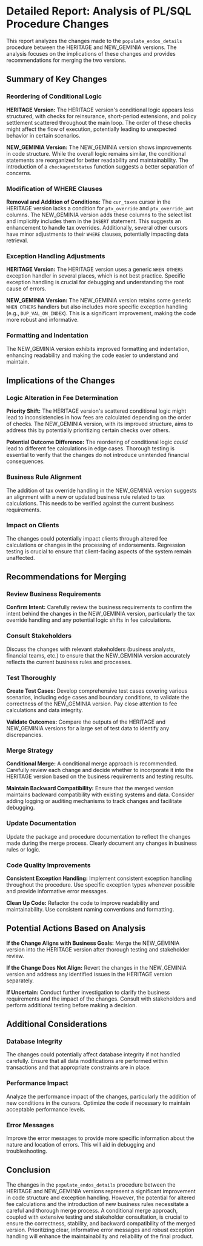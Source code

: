 # Detailed Report: Analysis of PL/SQL Procedure Changes

This report analyzes the changes made to the `populate_endos_details` procedure between the HERITAGE and NEW_GEMINIA versions.  The analysis focuses on the implications of these changes and provides recommendations for merging the two versions.


## Summary of Key Changes

### Reordering of Conditional Logic

**HERITAGE Version:** The HERITAGE version's conditional logic appears less structured, with checks for reinsurance, short-period extensions, and policy settlement scattered throughout the main loop.  The order of these checks might affect the flow of execution, potentially leading to unexpected behavior in certain scenarios.

**NEW_GEMINIA Version:** The NEW_GEMINIA version shows improvements in code structure.  While the overall logic remains similar, the conditional statements are reorganized for better readability and maintainability.  The introduction of a `checkagentstatus` function suggests a better separation of concerns.

### Modification of WHERE Clauses

**Removal and Addition of Conditions:** The `cur_taxes` cursor in the HERITAGE version lacks a condition for `ptx_override` and `ptx_override_amt` columns. The NEW_GEMINIA version adds these columns to the select list and implicitly includes them in the `INSERT` statement. This suggests an enhancement to handle tax overrides.  Additionally, several other cursors have minor adjustments to their `WHERE` clauses, potentially impacting data retrieval.

### Exception Handling Adjustments

**HERITAGE Version:** The HERITAGE version uses a generic `WHEN OTHERS` exception handler in several places, which is not best practice.  Specific exception handling is crucial for debugging and understanding the root cause of errors.

**NEW_GEMINIA Version:** The NEW_GEMINIA version retains some generic `WHEN OTHERS` handlers but also includes more specific exception handling (e.g., `DUP_VAL_ON_INDEX`). This is a significant improvement, making the code more robust and informative.

### Formatting and Indentation

The NEW_GEMINIA version exhibits improved formatting and indentation, enhancing readability and making the code easier to understand and maintain.


## Implications of the Changes

### Logic Alteration in Fee Determination

**Priority Shift:** The HERITAGE version's scattered conditional logic might lead to inconsistencies in how fees are calculated depending on the order of checks.  The NEW_GEMINIA version, with its improved structure, aims to address this by potentially prioritizing certain checks over others.

**Potential Outcome Difference:**  The reordering of conditional logic *could* lead to different fee calculations in edge cases.  Thorough testing is essential to verify that the changes do not introduce unintended financial consequences.

### Business Rule Alignment

The addition of tax override handling in the NEW_GEMINIA version suggests an alignment with a new or updated business rule related to tax calculations. This needs to be verified against the current business requirements.

### Impact on Clients

The changes could potentially impact clients through altered fee calculations or changes in the processing of endorsements.  Regression testing is crucial to ensure that client-facing aspects of the system remain unaffected.


## Recommendations for Merging

### Review Business Requirements

**Confirm Intent:** Carefully review the business requirements to confirm the intent behind the changes in the NEW_GEMINIA version, particularly the tax override handling and any potential logic shifts in fee calculations.

### Consult Stakeholders

Discuss the changes with relevant stakeholders (business analysts, financial teams, etc.) to ensure that the NEW_GEMINIA version accurately reflects the current business rules and processes.

### Test Thoroughly

**Create Test Cases:** Develop comprehensive test cases covering various scenarios, including edge cases and boundary conditions, to validate the correctness of the NEW_GEMINIA version.  Pay close attention to fee calculations and data integrity.

**Validate Outcomes:**  Compare the outputs of the HERITAGE and NEW_GEMINIA versions for a large set of test data to identify any discrepancies.

### Merge Strategy

**Conditional Merge:**  A conditional merge approach is recommended.  Carefully review each change and decide whether to incorporate it into the HERITAGE version based on the business requirements and testing results.

**Maintain Backward Compatibility:**  Ensure that the merged version maintains backward compatibility with existing systems and data.  Consider adding logging or auditing mechanisms to track changes and facilitate debugging.

### Update Documentation

Update the package and procedure documentation to reflect the changes made during the merge process.  Clearly document any changes in business rules or logic.

### Code Quality Improvements

**Consistent Exception Handling:** Implement consistent exception handling throughout the procedure.  Use specific exception types whenever possible and provide informative error messages.

**Clean Up Code:**  Refactor the code to improve readability and maintainability.  Use consistent naming conventions and formatting.


## Potential Actions Based on Analysis

**If the Change Aligns with Business Goals:** Merge the NEW_GEMINIA version into the HERITAGE version after thorough testing and stakeholder review.

**If the Change Does Not Align:** Revert the changes in the NEW_GEMINIA version and address any identified issues in the HERITAGE version separately.

**If Uncertain:** Conduct further investigation to clarify the business requirements and the impact of the changes.  Consult with stakeholders and perform additional testing before making a decision.


## Additional Considerations

### Database Integrity

The changes could potentially affect database integrity if not handled carefully.  Ensure that all data modifications are performed within transactions and that appropriate constraints are in place.

### Performance Impact

Analyze the performance impact of the changes, particularly the addition of new conditions in the cursors.  Optimize the code if necessary to maintain acceptable performance levels.

### Error Messages

Improve the error messages to provide more specific information about the nature and location of errors.  This will aid in debugging and troubleshooting.


## Conclusion

The changes in the `populate_endos_details` procedure between the HERITAGE and NEW_GEMINIA versions represent a significant improvement in code structure and exception handling. However, the potential for altered fee calculations and the introduction of new business rules necessitate a careful and thorough merge process.  A conditional merge approach, coupled with extensive testing and stakeholder consultation, is crucial to ensure the correctness, stability, and backward compatibility of the merged version.  Prioritizing clear, informative error messages and robust exception handling will enhance the maintainability and reliability of the final product.
